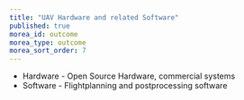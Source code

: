 ```yaml
---
title: "UAV Hardware and related Software"
published: true
morea_id: outcome
morea_type: outcome
morea_sort_order: 7
---
```


* Hardware - Open Source Hardware, commercial systems
* Software - Flightplanning and postprocessing software
